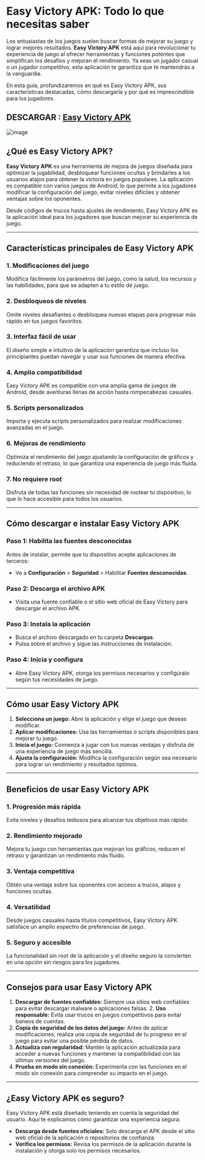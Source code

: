 # Easy Victory APK: Todo lo que necesitas saber

Los entusiastas de los juegos suelen buscar formas de mejorar su juego y lograr mejores resultados. **Easy Victory APK** está aquí para revolucionar tu experiencia de juego al ofrecer herramientas y funciones potentes que simplifican los desafíos y mejoran el rendimiento. Ya seas un jugador casual o un jugador competitivo, esta aplicación te garantiza que te mantendrás a la vanguardia.

En esta guía, profundizaremos en qué es Easy Victory APK, sus características destacadas, cómo descargarla y por qué es imprescindible para los jugadores.

## DESCARGAR : [Easy Victory APK](https://tinyurl.com/5n8b3nvx)

![image](https://github.com/user-attachments/assets/aacbf42c-1514-4c08-902b-24b71471c6fb)

## ¿Qué es Easy Victory APK?

**Easy Victory APK** es una herramienta de mejora de juegos diseñada para optimizar la jugabilidad, desbloquear funciones ocultas y brindarles a los usuarios atajos para obtener la victoria en juegos populares. La aplicación es compatible con varios juegos de Android, lo que permite a los jugadores modificar la configuración del juego, evitar niveles difíciles y obtener ventajas sobre los oponentes.

Desde códigos de trucos hasta ajustes de rendimiento, Easy Victory APK es la aplicación ideal para los jugadores que buscan mejorar su experiencia de juego.

---

## Características principales de Easy Victory APK

### 1. **Modificaciones del juego**
Modifica fácilmente los parámetros del juego, como la salud, los recursos y las habilidades, para que se adapten a tu estilo de juego.

### 2. **Desbloqueos de niveles**
Omite niveles desafiantes o desbloquea nuevas etapas para progresar más rápido en tus juegos favoritos.

### 3. **Interfaz fácil de usar**
El diseño simple e intuitivo de la aplicación garantiza que incluso los principiantes puedan navegar y usar sus funciones de manera efectiva.

### 4. **Amplia compatibilidad**
Easy Victory APK es compatible con una amplia gama de juegos de Android, desde aventuras llenas de acción hasta rompecabezas casuales.

### 5. **Scripts personalizados**
Importa y ejecuta scripts personalizados para realizar modificaciones avanzadas en el juego.

### 6. **Mejoras de rendimiento**
Optimiza el rendimiento del juego ajustando la configuración de gráficos y reduciendo el retraso, lo que garantiza una experiencia de juego más fluida.

### 7. **No requiere root**
Disfruta de todas las funciones sin necesidad de rootear tu dispositivo, lo que lo hace accesible para todos los usuarios.

---

## Cómo descargar e instalar Easy Victory APK

### **Paso 1: Habilita las fuentes desconocidas**
Antes de instalar, permite que tu dispositivo acepte aplicaciones de terceros:
- Ve a **Configuración** > **Seguridad** > Habilitar **Fuentes desconocidas**.

### **Paso 2: Descarga el archivo APK**
- Visita una fuente confiable o el sitio web oficial de Easy Victory para descargar el archivo APK.

### **Paso 3: Instala la aplicación**
- Busca el archivo descargado en tu carpeta **Descargas**.
- Pulsa sobre el archivo y sigue las instrucciones de instalación.

### **Paso 4: Inicia y configura**
- Abre Easy Victory APK, otorga los permisos necesarios y configúralo según tus necesidades de juego.

---

## Cómo usar Easy Victory APK

1. **Selecciona un juego:** Abre la aplicación y elige el juego que deseas modificar.
2. **Aplicar modificaciones:** Usa las herramientas o scripts disponibles para mejorar tu juego.
3. **Inicia el juego:** Comienza a jugar con tus nuevas ventajas y disfruta de una experiencia de juego más sencilla.
4. **Ajusta la configuración:** Modifica la configuración según sea necesario para lograr un rendimiento y resultados óptimos.

---

## Beneficios de usar Easy Victory APK

### **1. Progresión más rápida**
Evita niveles y desafíos tediosos para alcanzar tus objetivos más rápido.

### **2. Rendimiento mejorado**
Mejora tu juego con herramientas que mejoran los gráficos, reducen el retraso y garantizan un rendimiento más fluido.

### **3. Ventaja competitiva**
Obtén una ventaja sobre tus oponentes con acceso a trucos, atajos y funciones ocultas.

### **4. Versatilidad**
Desde juegos casuales hasta títulos competitivos, Easy Victory APK satisface un amplio espectro de preferencias de juego.

### **5. Seguro y accesible**
La funcionalidad sin root de la aplicación y el diseño seguro la convierten en una opción sin riesgos para los jugadores.

---

## Consejos para usar Easy Victory APK

1. **Descargar de fuentes confiables:** Siempre usa sitios web confiables para evitar descargar malware o aplicaciones falsas. 2. **Uso responsable:** Evita usar trucos en juegos competitivos para evitar baneos de cuentas.
3. **Copia de seguridad de los datos del juego:** Antes de aplicar modificaciones, realiza una copia de seguridad de tu progreso en el juego para evitar una posible pérdida de datos.
4. **Actualiza con regularidad:** Mantén la aplicación actualizada para acceder a nuevas funciones y mantener la compatibilidad con las últimas versiones del juego.
5. **Prueba en modo sin conexión:** Experimenta con las funciones en el modo sin conexión para comprender su impacto en el juego.

---

## ¿Easy Victory APK es seguro?

Easy Victory APK está diseñado teniendo en cuenta la seguridad del usuario. Aquí te explicamos cómo garantizar una experiencia segura:
- **Descarga desde fuentes oficiales:** Solo descarga el APK desde el sitio web oficial de la aplicación o repositorios de confianza.
- **Verifica los permisos:** Revisa los permisos de la aplicación durante la instalación y otorga solo los permisos necesarios.
